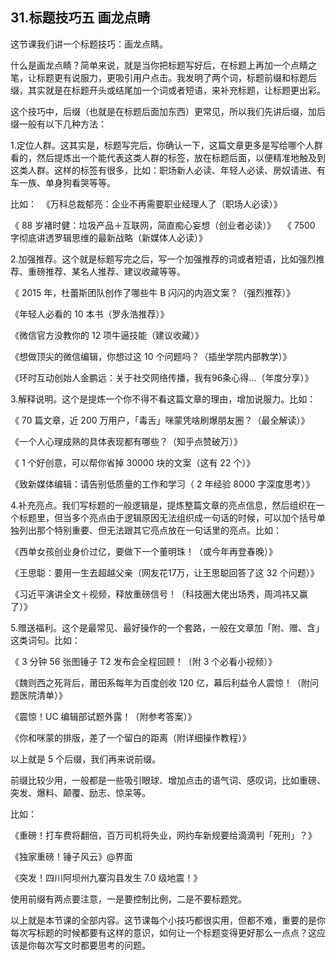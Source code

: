 ## 31.标题技巧五 画龙点睛
这节课我们讲一个标题技巧：画龙点睛。 


什么是画龙点睛？简单来说，就是当你把标题写好后，在标题上再加一个点睛之笔，让标题更有说服力，更吸引用户点击。我发明了两个词，标题前缀和标题后缀，其实就是在标题开头或结尾加一个词或者短语，来补充标题，让标题更出彩。


这个技巧中，后缀（也就是在标题后面加东西）更常见，所以我们先讲后缀，加后缀一般有以下几种方法： 


1.定位人群。这其实是，标题写完后，你确认一下，这篇文章更多是写给哪个人群看的，然后提炼出一个能代表这类人群的标签，放在标题后面，以便精准地触及到这类人群。这样的标签有很多，比如：职场新人必读、年轻人必读、房奴请进、有车一族、单身狗看哭等等。


比如： 
《万科总裁郁亮：企业不再需要职业经理人了（职场人必读）》


《 88 岁褚时健：垃圾产品＋互联网，简直痴心妄想（创业者必读）》
 
《 7500 字彻底讲透罗辑思维的最新战略（新媒体人必读）》


2.加强推荐。这个就是标题写完之后，写一个加强推荐的词或者短语，比如强烈推荐、重磅推荐、某名人推荐、建议收藏等等。


《 2015 年，杜蕾斯团队创作了哪些牛 B 闪闪的内涵文案？（强烈推荐）》


《年轻人必看的 10 本书（罗永浩推荐）》


《微信官方没教你的 12 项牛逼技能（建议收藏）》 


《想做顶尖的微信编辑，你想过这 10 个问题吗？（插坐学院内部教学）》


《环时互动创始人金鹏远：关于社交网络传播，我有96条心得…（年度分享）》


3.解释说明。这个是提炼一个你不得不看这篇文章的理由，增加说服力。比如：


《 70 篇文章，近 200 万用户，「毒舌」咪蒙凭啥刷爆朋友圈？（最全解读）》


《一个人心理成熟的具体表现都有哪些？（知乎点赞破万）》


《 1 个好创意，可以帮你省掉 30000 块的文案（这有 22 个）》


《致新媒体编辑：请告别低质量的工作和学习（ 2 年经验 8000 字深度思考）》


4.补充亮点。我们写标题的一般逻辑是，提炼整篇文章的亮点信息，然后组织在一个标题里，但当多个亮点由于逻辑原因无法组织成一句话的时候，可以加个括号单独列出那个特别重要、但无法跟其它亮点放在一句话里的亮点。比如： 


《西单女孩创业身价过亿，要做下一个董明珠！（或今年再登春晚）》


《王思聪：要用一生去超越父亲（网友花17万，让王思聪回答了这 32 个问题）》


《习近平演讲全文＋视频，释放重磅信号！（科技圈大佬出场秀，周鸿祎又赢了）》 


5.赠送福利。这个是最常见、最好操作的一个套路，一般在文章加「附、赠、含」这类词句。比如：


《 3 分钟 56 张图锤子 T2 发布会全程回顾！（附 3 个必看小视频）》


《魏则西之死背后，莆田系每年为百度创收 120 亿，幕后利益令人震惊！（附问题医院清单）》


《震惊！UC 编辑部试题外露！（附参考答案）》


《你和咪蒙的排版，差了一个留白的距离（附详细操作教程）》


以上就是 5 个后缀，我们再来说前缀。


前缀比较少用，一般都是一些吸引眼球、增加点击的语气词、感叹词，比如重磅、突发、爆料、颠覆、励志、惊呆等。


比如：


《重磅！打车费将翻倍，百万司机将失业，网约车新规要给滴滴判「死刑」？》


《独家重磅！锤子风云》@界面 


《突发！四川阿坝州九寨沟县发生 7.0 级地震！》


使用前缀有两点要注意，一是要控制比例，二是不要标题党。


以上就是本节课的全部内容。这节课每个小技巧都很实用，但都不难，重要的是你每次写标题的时候都要有这样的意识，如何让一个标题变得更好那么一点点？这应该是你每次写文时都要思考的问题。

